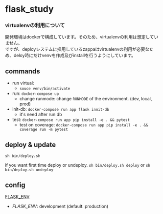 flask_study
===========

### virtualenvの利用について

開発環境はdockerで構成しています。そのため、virtualenvの利用は想定していません。  
ですが、deployシステムに採用しているzappaはvirtualenvの利用が必要なため、deloy時にだけvenvを作成及びinstallを行うようにしています。

commands
--------

- run virtual:
  - `souce venv/bin/activate`
- run: `docker-compose up`
  - change runmode: change `RUNMODE` of the environment. (dev, local, prod)
- init-db: `docker-compose run app flask innit-db`
  - it's need after run db
- test: `docker-compose run app pip install -e . && pytest`
  - test on coverage: `docker-compose run app pip install -e . && coverage run -m pytest`

deploy & update
---------------

`sh bin/deploy.sh`

if you want first time deploy or undeploy. `sh bin/deploy.sh deploy` or `sh bin/deploy.sh undeploy`

config
------

[FLASK\_ENV](http://flask.pocoo.org/docs/1.0/config/)

- *FLASK_ENV*: development (default: production)
